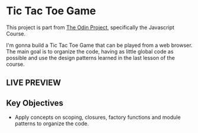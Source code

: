 # Tic Tac Toe Game
This project is part from [The Odin Project](https://www.theodinproject.com/lessons/node-path-javascript-tic-tac-toe), specifically the Javascript Course.

I'm gonna build a Tic Tac Toe Game that can be played from a web browser. The main goal is to organize the code, having as little global code as possible and use the design patterns learned in the last lesson of the course.

## LIVE PREVIEW

## Key Objectives
* Apply concepts on scoping, closures, factory functions and module patterns to organize the code.